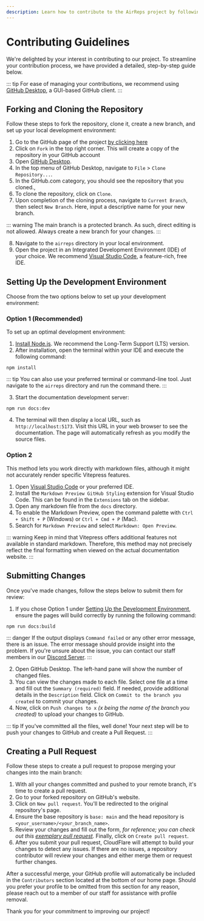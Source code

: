 ```yaml
---
description: Learn how to contribute to the AirReps project by following this step-by-step guide. Fork and clone the repository, set up your development environment, make changes, and submit a pull request for review. Start contributing today!
---
```


# Contributing Guidelines

We're delighted by your interest in contributing to our project. To streamline your contribution process, we have provided a detailed, step-by-step guide below.

::: tip
For ease of managing your contributions, we recommend using [GitHub Desktop](https://desktop.github.com/), a GUI-based GitHub client.
:::

## Forking and Cloning the Repository

Follow these steps to fork the repository, clone it, create a new branch, and set up your local development environment:

1. Go to the GitHub page of the project [by clicking here](https://github.com/AirPodsReplicas/AirReps)
2. Click on `Fork` in the top right corner. This will create a copy of the repository in your GitHub account
3. Open [GitHub Desktop](https://desktop.github.com/).
4. In the top menu of GitHub Desktop, navigate to `File` > `Clone Repository...`.
5. In the GitHub.com category, you should see the repository that you cloned., 
6. To clone the repository, click on `Clone`.
7. Upon completion of the cloning process, navigate to `Current Branch`, then select `New Branch`. Here, input a descriptive name for your new branch.

::: warning
The main branch is a protected branch. As such, direct editing is not allowed. Always create a new branch for your changes.
:::

8. Navigate to the `airreps` directory in your local environment.
9. Open the project in an Integrated Development Environment (IDE) of your choice. We recommend [Visual Studio Code](https://code.visualstudio.com/), a feature-rich, free IDE.

## Setting Up the Development Environment

Choose from the two options below to set up your development environment:

### Option 1 (Recommended)

To set up an optimal development environment:

1. [Install Node.js](https://nodejs.org/). We recommend the Long-Term Support (LTS) version.
2. After installation, open the terminal within your IDE and execute the following command:

```shell
npm install
```

::: tip
You can also use your preferred terminal or command-line tool. Just navigate to the `airreps` directory and run the command there.
:::

3. Start the documentation development server:

```shell
npm run docs:dev
```

4. The terminal will then display a local URL, such as `http://localhost:5173`. Visit this URL in your web browser to see the documentation. The page will automatically refresh as you modify the source files.

### Option 2

This method lets you work directly with markdown files, although it might not accurately render specific Vitepress features.

1. Open [Visual Studio Code](https://code.visualstudio.com/) or your preferred IDE.
2. Install the `Markdown Preview GitHub Styling` extension for Visual Studio Code. This can be found in the `Extensions` tab on the sidebar.
3. Open any markdown file from the `docs` directory.
4. To enable the Markdown Preview, open the command palette with `Ctrl + Shift + P` (Windows) or `Ctrl + Cmd + P` (Mac).
5. Search for `Markdown Preview` and select `Markdown: Open Preview`.

::: warning
Keep in mind that Vitepress offers additional features not available in standard markdown. Therefore, this method may not precisely reflect the final formatting when viewed on the actual documentation website.
:::

## Submitting Changes

Once you've made changes, follow the steps below to submit them for review:

1. If you chose Option 1 under [Setting Up the Development Environment](#option-1-recommended), ensure the pages will build correctly by running the following command:

```shell
npm run docs:build
```

::: danger
If the output displays `Command failed` or any other error message, there is an issue. The error message should provide insight into the problem. If you're unsure about the issue, you can contact our staff members in our [Discord Server](https://airreps.link/discord).
:::

2. Open GitHub Desktop. The left-hand pane will show the number of changed files.
3. You can view the changes made to each file. Select one file at a time and fill out the `Summary (required)` field. If needed, provide additional details in the `Description` field. Click on `Commit to the branch you created` to commit your changes.
4. Now, click on `Push changes to x` *(x being the name of the branch you created)* to upload your changes to GitHub.

::: tip
If you've committed all the files, well done! Your next step will be to push your changes to GitHub and create a Pull Request.
:::

## Creating a Pull Request

Follow these steps to create a pull request to propose merging your changes into the main branch:

1. With all your changes committed and pushed to your remote branch, it's time to create a pull request.
2. Go to your forked repository on GitHub's website.
3. Click on `New pull request`. You'll be redirected to the original repository's page.
4. Ensure the base repository is `base: main` and the head repository is `<your_username>/<your_branch_name>`.
5. Review your changes and fill out the form, *for reference; you can check out this [exemplary pull request](https://github.com/AirPodsReplicas/AirReps/pull/20).* Finally, click on `Create pull request`.
6. After you submit your pull request, CloudFlare will attempt to build your changes to detect any issues. If there are no issues, a repository contributor will review your changes and either merge them or request further changes.

After a successful merge, your GitHub profile will automatically be included in the `Contributors` section located at the bottom of our home page. Should you prefer your profile to be omitted from this section for any reason, please reach out to a member of our staff for assistance with profile removal.

Thank you for your commitment to improving our project!
